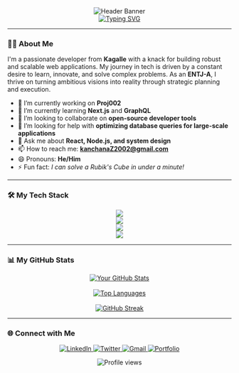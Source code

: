 <!--
Hello! You can use this template for your own GitHub profile README.
To get started, simply replace the placeholders like [Your-GitHub-Username] with your actual information.
You can find more icons at https://simpleicons.org/ or https://devicon.dev/
-->

<!-- Header Banner -->
<div align="center">
  <img src="https://placehold.co/1200x300/0D1117/30C55A?text=Hello,+World!" alt="Header Banner" />
</div>

<!-- Typing SVG -->
<div align="center">
  <a href="https://git.io/typing-svg">
    <img src="https://readme-typing-svg.demolab.com?font=Fira+Code&weight=700&size=30&pause=1000&color=30C55A&center=true&vCenter=true&width=435&lines=I'm+Kanchana+Piyaseara;A+Full-Stack+Developer;A+Lifelong+Learner;An+Open-Source+Enthusiast" alt="Typing SVG" />
  </a>
</div>

---

### 👨‍💻 About Me
<p align="left">
I'm a passionate developer from <strong>Kagalle</strong> with a knack for building robust and scalable web applications. My journey in tech is driven by a constant desire to learn, innovate, and solve complex problems. As an <strong>ENTJ-A</strong>, I thrive on turning ambitious visions into reality through strategic planning and execution.
</p>

- 🔭 I’m currently working on **Proj002**  
- 🌱 I’m currently learning **Next.js** and **GraphQL**  
- 👯 I’m looking to collaborate on **open-source developer tools**  
- 🤔 I’m looking for help with **optimizing database queries for large-scale applications**  
- 💬 Ask me about **React, Node.js, and system design**  
- 📫 How to reach me: **kanchanaZ2002@gmail.com**  
- 😄 Pronouns: **He/Him**  
- ⚡ Fun fact: *I can solve a Rubik's Cube in under a minute!*  

---

### 🛠️ My Tech Stack
<p align="center">
  <!-- Languages -->
  <a href="https://skillicons.dev">
    <img src="https://skillicons.dev/icons?i=js,ts,python,go,rust&perline=5" />
  </a>
  <br>
  <!-- Frontend -->
  <a href="https://skillicons.dev">
    <img src="https://skillicons.dev/icons?i=react,nextjs,vue,tailwind,figma&perline=5" />
  </a>
  <br>
  <!-- Backend -->
  <a href="https://skillicons.dev">
    <img src="https://skillicons.dev/icons?i=nodejs,express,django,fastapi,postgres&perline=5" />
  </a>
  <br>
  <!-- DevOps & Tools -->
  <a href="https://skillicons.dev">
    <img src="https://skillicons.dev/icons?i=docker,kubernetes,aws,gcp,git&perline=5" />
  </a>
</p>

---

### 📊 My GitHub Stats
<p align="center">
  <!-- GitHub Stats Card -->
  <a href="https://github.com/anuraghazra/github-readme-stats">
    <img alt="Your GitHub Stats" src="https://github-readme-stats.vercel.app/api?username=mrkhp2002&show_icons=true&theme=tokyonight&hide_border=true&include_all_commits=true&count_private=true" />
  </a>
  <br><br>
  <!-- Top Languages Card -->
  <a href="https://github.com/anuraghazra/github-readme-stats">
    <img alt="Top Languages" src="https://github-readme-stats.vercel.app/api/top-langs/?username=mrkhp2002&layout=compact&theme=tokyonight&hide_border=true&langs_count=8" />
  </a>
  <br><br>
  <!-- GitHub Streak Card -->
  <a href="https://github-readme-streak-stats.herokuapp.com">
    <img alt="GitHub Streak" src="https://github-readme-streak-stats.herokuapp.com/?user=mrkhp2002&theme=tokyonight&hide_border=true" />
  </a>
</p>

---

### 🌐 Connect with Me
<p align="center">
  <a href="https://www.linkedin.com/in/mrkhplinked-019b70296" target="_blank">
    <img src="https://img.shields.io/badge/LinkedIn-0077B5?style=for-the-badge&logo=linkedin&logoColor=white" alt="LinkedIn"/>
  </a>
  <a href="https://x.com/mr_khp" target="_blank">
    <img src="https://img.shields.io/badge/Twitter-1DA1F2?style=for-the-badge&logo=twitter&logoColor=white" alt="Twitter"/>
  </a>
  <a href="mailto:kanchanaZ2002@gmail.com">
    <img src="https://img.shields.io/badge/Gmail-D14836?style=for-the-badge&logo=gmail&logoColor=white" alt="Gmail"/>
  </a>
  <a href="https://mrkhp2002.github.io" target="_blank">
    <img src="https://img.shields.io/badge/Portfolio-30C55A?style=for-the-badge&logo=react&logoColor=black" alt="Portfolio"/>
  </a>
</p>

<p align="center">
  <img src="https://komarev.com/ghpvc/?username=mrkhp2002&color=30C55A&style=flat-square" alt="Profile views" />
</p>
